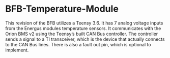 # BFB-Temperature-Module
This revision of the BFB utilizes a Teensy 3.6. It has 7 analog voltage inputs from the Energus modules temperature sensors. It communicates with the Orion BMS v2 using the Teensy’s built CAN Bus controller. The controller sends a signal to a TI transceiver, which is the device that actually connects to the CAN Bus lines. There is also a fault out pin, which is optional to implement.
